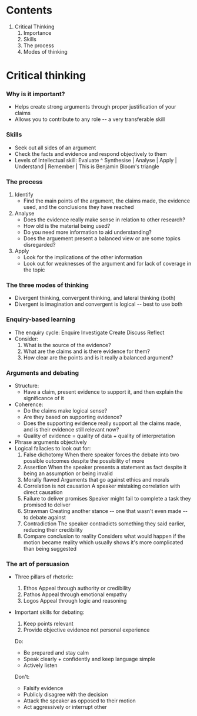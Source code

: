 # Contents
1. Critical Thinking
    1. Importance
    2. Skills
    3. The process
    4. Modes of thinking 

# Critical thinking

### Why is it important?
* Helps create strong arguments through proper justification of your claims
* Allows you to contribute to any role -- a very transferable skill

### Skills
* Seek out all sides of an argument
* Check the facts and evidence and respond objectively to them
* Levels of Intellectual skill:
    Evaluate   ^
    Synthesise |
    Analyse    |
    Apply      |
    Understand |
    Remember   | 
This is Benjamin Bloom's triangle

### The process
1. Identify
    * Find the main points of the argument, the claims made, the evidence used, and the conclusions they have reached
2. Analyse
    * Does the evidence really make sense in relation to other research?
    * How old is the material being used?
    * Do you need more information to aid understanding?
    * Does the arguement present a balanced view or are some topics disregarded?
3. Apply
    * Look for the implications of the other information 
    * Look out for weaknesses of the argument and for lack of coverage in the topic

### The three modes of thinking
* Divergent thinking, convergent thinking, and lateral thinking (both)
* Divergent is imagination and convergent is logical -- best to use both

### Enquiry-based learning
* The enquiry cycle:
    Enquire
    Investigate
    Create
    Discuss
    Reflect
* Consider:
    1. What is the source of the evidence?
    2. What are the claims and is there evidence for them?
    3. How clear are the points and is it really a balanced argument?

### Arguments and debating
* Structure:
    * Have a claim, present evidence to support it, and then explain the significance of it
* Coherence:
    * Do the claims make logical sense?
    * Are they based on supporting evidence?
    * Does the supporting evidence really support all the claims made, and is their evidence still relevant now?
    * Quality of evidence = quality of data + quality of interpretation
* Phrase arguments objectively
* Logical fallacies to look out for:
    1. False dichotomy
        When there speaker forces the debate into two possible outcomes despite the possibility of more
    2. Assertion
        When the speaker presents a statement as fact despite it being an assumption or being invalid
    3. Morally flawed
        Arguments that go against ethics and morals
    4. Correlation is not causation
        A speaker mistaking correlation with direct causation
    5. Failure to deliver promises
        Speaker might fail to complete a task they promised to deliver
    6. Strawman
        Creating another stance -- one that wasn't even made -- to debate against
    7. Contradiction
        The speaker contradicts something they said earlier, reducing their credibility
    8. Compare conclusion to reality
        Considers what would happen if the motion became reality
        which usually shows it's more complicated than being suggested

### The art of persuasion
* Three pillars of rhetoric:
    1. Ethos
        Appeal through authority or credibility
    2. Pathos
        Appeal through emotional empathy
    3. Logos
        Appeal through logic and reasoning

* Important skills for debating:
    1. Keep points relevant
    2. Provide objective evidence not personal experience

    Do:
    * Be prepared and stay calm
    * Speak clearly + confidently and keep language simple
    * Actively listen

    Don't:
    * Falsify evidence
    * Publicly disagree with the decision
    * Attack the speaker as opposed to their motion
    * Act aggressively or interrupt other

